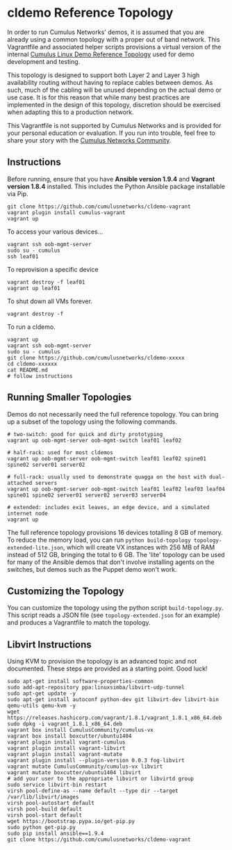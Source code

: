 cldemo Reference Topology
=========================
In order to run Cumulus Networks' demos, it is assumed that you are already using
a common topology with a proper out of band network. This Vagrantfile and associated
helper scripts provisions a virtual version of the internal
[Cumulus Linux Demo Reference Topology](https://github.com/CumulusNetworks/cldemo-vagrant/blob/master/cldemo-topology.png)
used for demo development and testing.

This topology is designed to support both Layer 2 and Layer 3 high availability routing
without having to replace cables between demos. As such, much of the cabling will be
unused depending on the actual demo or use case. It is for this reason that while many
best practices are implemented in the design of this topology, discretion should be
exercised when adapting this to a production network.

This Vagrantfile is not supported by Cumulus Networks and is provided for your personal
education or evaluation. If you run into trouble, feel free to share your story with the
[Cumulus Networks Community](http://community.cumulusnetworks.com).


Instructions
------------
Before running, ensure that you have **Ansible version 1.9.4** and
**Vagrant version 1.8.4** installed. This includes the Python Ansible package
installable via Pip.

    git clone https://github.com/cumulusnetworks/cldemo-vagrant
    vagrant plugin install cumulus-vagrant
    vagrant up

To access your various devices...

    vagrant ssh oob-mgmt-server
    sudo su - cumulus
    ssh leaf01

To reprovision a specific device

    vagrant destroy -f leaf01
    vagrant up leaf01

To shut down all VMs forever.

    vagrant destroy -f

To run a cldemo.

    vagrant up
    vagrant ssh oob-mgmt-server
    sudo su - cumulus
    git clone https://github.com/cumulusnetworks/cldemo-xxxxx
    cd cldemo-xxxxxx
    cat README.md
    # follow instructions


Running Smaller Topologies
--------------------------
Demos do not necessarily need the full reference topology. You can bring up a
subset of the topology using the following commands.

    # two-switch: good for quick and dirty prototyping
    vagrant up oob-mgmt-server oob-mgmt-switch leaf01 leaf02

    # half-rack: used for most cldemos
    vagrant up oob-mgmt-server oob-mgmt-switch leaf01 leaf02 spine01 spine02 server01 server02

    # full-rack: usually used to demonstrate quagga on the host with dual-attached servers
    vagrant up oob-mgmt-server oob-mgmt-switch leaf01 leaf02 leaf03 leaf04 spine01 spine02 server01 server02 server03 server04

    # extended: includes exit leaves, an edge device, and a simulated internet node
    vagrant up

The full reference topology provisions 16 devices totalling 8 GB of memory.
To reduce the memory load, you can run `python build-topology topology-extended-lite.json`,
which will create VX instances with 256 MB of RAM instead of 512 GB, bringing
the total to 6 GB. The 'lite' topology can be used for many of the Ansible
demos that don't involve installing agents on the switches, but demos such as
the Puppet demo won't work.


Customizing the Topology
------------------------
You can customize the topology using the python script `build-topology.py`. This
script reads a JSON file (see `topology-extended.json` for an example) and
produces a Vagrantfile to match the topology.


Libvirt Instructions
--------------------
Using KVM to provision the topology is an advanced topic and not documented. These steps are provided as a starting point. Good luck!

    sudo apt-get install software-properties-common
    sudo add-apt-repository ppa:linuxsimba/libvirt-udp-tunnel
    sudo apt-get update -y
    sudo apt-get install autoconf python-dev git libvirt-dev libvirt-bin qemu-utils qemu-kvm -y
    wget https://releases.hashicorp.com/vagrant/1.8.1/vagrant_1.8.1_x86_64.deb
    sudo dpkg -i vagrant_1.8.1_x86_64.deb
    vagrant box install CumulusCommunity/cumulus-vx
    vagrant box install boxcutter/ubuntu1404
    vagrant plugin install vagrant-cumulus
    vagrant plugin install vagrant-libvirt
    vagrant plugin install vagrant-mutate
    vagrant plugin install --plugin-version 0.0.3 fog-libvirt
    vagrant mutate CumulusCommunity/cumulus-vx libvirt
    vagrant mutate boxcutter/ubuntu1404 libvirt
    # add your user to the appropriate libvirt or libvirtd group           
    sudo service libvirt-bin restart
    virsh pool-define-as --name default --type dir --target /var/lib/libvirt/images
    virsh pool-autostart default
    virsh pool-build default
    virsh pool-start default
    wget https://bootstrap.pypa.io/get-pip.py
    sudo python get-pip.py
    sudo pip install ansible==1.9.4
    git clone https://github.com/cumulusnetworks/cldemo-vagrant
